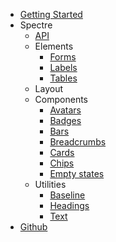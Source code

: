 - [Getting Started](getting-started)
- Spectre
  - [API](spectre/api)
  - Elements
    - [Forms](spectre/elements/forms)
    - [Labels](spectre/elements/labels)
    - [Tables](spectre/elements/tables)
  - Layout
  - Components
    - [Avatars](spectre/components/avatars)
    - [Badges](spectre/components/badges)
    - [Bars](spectre/components/bars)
    - [Breadcrumbs](spectre/components/breadcrumbs)
    - [Cards](spectre/components/cards)
    - [Chips](spectre/components/chips)
    - [Empty states](spectre/components/empty)
  - Utilities
    - [Baseline](spectre/utilities/baseline)
    - [Headings](spectre/utilities/headings)
    - [Text](spectre/utilities/text)
- [Github](https://github.com/kenoxa/svelkit)
